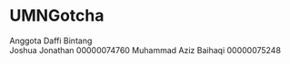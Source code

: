 # UMNGotcha
 Anggota
 Daffi Bintang     
 Joshua Jonathan  00000074760
 Muhammad Aziz Baihaqi  00000075248
